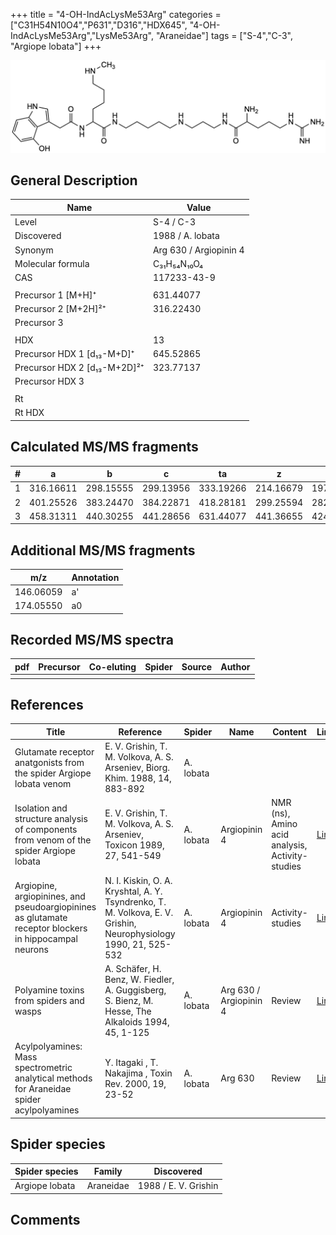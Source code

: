+++
title = "4-OH-IndAcLysMe53Arg"
categories = ["C31H54N10O4","P631","D316","HDX645",
"4-OH-IndAcLysMe53Arg","LysMe53Arg",
"Araneidae"]
tags = ["S-4","C-3",
"Argiope lobata"]
+++

![](/img/4-OH-IndAcLysMe53Arg.png)

## General Description

| Name                         | Value                  |
|------------------------------|------------------------|
| Level                        | S-4 / C-3              |
| Discovered                   | 1988 / A. lobata       |
| Synonym                      | Arg 630 / Argiopinin 4 |
| Molecular formula            | C₃₁H₅₄N₁₀O₄            |
| CAS                          | 117233-43-9            |
|                              |                        |
| Precursor 1 [M+H]⁺           | 631.44077              |
| Precursor 2 [M+2H]²⁺         | 316.22430              |
| Precursor 3                  |                        |
|                              |                        |
| HDX                          | 13                     |
| Precursor HDX 1 [d₁₃-M+D]⁺   | 645.52865              |
| Precursor HDX 2 [d₁₃-M+2D]²⁺ | 323.77137              |
| Precursor HDX 3              |                        |
|                              |                        |
| Rt                           |                        |
| Rt HDX                       |                        |

## Calculated MS/MS fragments

| # | a         | b         | c         | ta        | z         | y         | tz        |
|---|-----------|-----------|-----------|-----------|-----------|-----------|-----------|
| 1 | 316.16611 | 298.15555 | 299.13956 | 333.19266 | 214.16679 | 197.14024 | 231.19334 |
| 2 | 401.25526 | 383.24470 | 384.22871 | 418.28181 | 299.25594 | 282.22939 | 316.28249 |
| 3 | 458.31311 | 440.30255 | 441.28656 | 631.44077 | 441.36655 | 424.34000 | 458.39310 |

## Additional MS/MS fragments

| m/z       | Annotation |
|-----------|------------|
| 146.06059    | a'   |
| 174.05550    | a0   |

## Recorded MS/MS spectra

| pdf | Precursor | Co-eluting | Spider | Source | Author |
|-----|-----------|------------|--------|--------|--------|
|     |           |            |        |        |        |

## References

| Title                                                                                                 | Reference                                                                                                       | Spider    | Name                   | Content                                         | Link                                                                        |
|-------------------------------------------------------------------------------------------------------|-----------------------------------------------------------------------------------------------------------------|-----------|------------------------|-------------------------------------------------|-----------------------------------------------------------------------------|
| Glutamate receptor anatgonists from the spider Argiope lobata venom                                   | E. V. Grishin, T. M. Volkova, A. S. Arseniev, Biorg. Khim. 1988, 14, 883-892                                    | A. lobata |                        |                                                 |                                                                 |
| Isolation and structure analysis of components from venom of the spider Argiope lobata                | E. V. Grishin, T. M. Volkova, A. S. Arseniev, Toxicon 1989, 27, 541-549                                         | A. lobata | Argiopinin 4           | NMR (ns), Amino acid analysis, Activity-studies | [Link](https://www.sciencedirect.com/science/article/pii/0041010189901153)  |
| Argiopine, argiopinines, and pseudoargiopinines as glutamate receptor blockers in hippocampal neurons | N. I. Kiskin, O. A. Kryshtal, A. Y. Tsyndrenko, T. M. Volkova, E. V. Grishin, Neurophysiology 1990, 21, 525-532 | A. lobata | Argiopinin 4           | Activity-studies                                | [Link](https://link.springer.com/article/10.1007/BF01051949)                |
| Polyamine toxins from spiders and wasps                                                               | A. Schäfer, H. Benz, W. Fiedler, A. Guggisberg, S. Bienz, M. Hesse, The Alkaloids 1994, 45, 1-125               | A. lobata | Arg 630 / Argiopinin 4 | Review                                          | [Link](https://www.sciencedirect.com/science/article/pii/S009995980860276X) |
| Acylpolyamines: Mass spectrometric analytical methods for Araneidae spider acylpolyamines             | Y. Itagaki , T. Nakajima , Toxin Rev. 2000, 19, 23-52                                                           | A. lobata | Arg 630                | Review                                          | [Link](https://www.tandfonline.com/doi/abs/10.1081/TXR-100100314)           |

## Spider species

| Spider species | Family    | Discovered           |
|----------------|-----------|----------------------|
| Argiope lobata | Araneidae | 1988 / E. V. Grishin |

## Comments